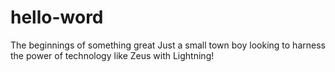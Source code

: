 # hello-word
The beginnings of something great
Just a small town boy looking to harness the power of technology like Zeus with Lightning!
